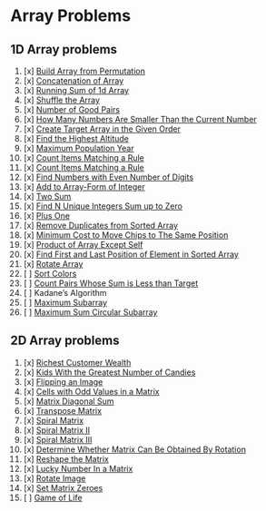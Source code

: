 # Array Problems

## 1D Array problems

01. [x] [Build Array from Permutation](https://leetcode.com/problems/build-array-from-permutation/)
02. [x] [Concatenation of Array](https://leetcode.com/problems/concatenation-of-array/)
03. [x] [Running Sum of 1d Array](https://leetcode.com/problems/running-sum-of-1d-array/)
04. [x] [Shuffle the Array](https://leetcode.com/problems/shuffle-the-array/)
05. [x] [Number of Good Pairs](https://leetcode.com/problems/number-of-good-pairs/)
06. [x] [How Many Numbers Are Smaller Than the Current Number](https://leetcode.com/problems/how-many-numbers-are-smaller-than-the-current-number/)
07. [x] [Create Target Array in the Given Order](https://leetcode.com/problems/create-target-array-in-the-given-order/)
08. [x] [Find the Highest Altitude](https://leetcode.com/problems/find-the-highest-altitude/)
09. [x] [Maximum Population Year](https://leetcode.com/problems/maximum-population-year/)
10. [x] [Count Items Matching a Rule](https://leetcode.com/problems/count-items-matching-a-rule/)
11. [x] [Count Items Matching a Rule](https://leetcode.com/problems/count-items-matching-a-rule/)
12. [x] [Find Numbers with Even Number of Digits](https://leetcode.com/problems/find-numbers-with-even-number-of-digits/)
13. [x] [Add to Array-Form of Integer](https://leetcode.com/problems/add-to-array-form-of-integer/)
14. [x] [Two Sum](https://leetcode.com/problems/two-sum/)
15. [x] [Find N Unique Integers Sum up to Zero](https://leetcode.com/problems/find-n-unique-integers-sum-up-to-zero/)
16. [x] [Plus One](https://leetcode.com/problems/plus-one/)
17. [x] [Remove Duplicates from Sorted Array](https://leetcode.com/problems/remove-duplicates-from-sorted-array/)
18. [x] [Minimum Cost to Move Chips to The Same Position](https://leetcode.com/problems/minimum-cost-to-move-chips-to-the-same-position/)
19. [x] [Product of Array Except Self](https://leetcode.com/problems/product-of-array-except-self/)
20. [x] [Find First and Last Position of Element in Sorted Array](https://leetcode.com/problems/find-first-and-last-position-of-element-in-sorted-array/)
21. [x] [Rotate Array](https://leetcode.com/problems/rotate-array/)
22. [ ] [Sort Colors](https://leetcode.com/problems/sort-colors/)
23. [ ] [Count Pairs Whose Sum is Less than Target](https://leetcode.com/problems/count-pairs-whose-sum-is-less-than-target/description/)
24. [ ] Kadane’s Algorithm
25. [ ] [Maximum Subarray](https://leetcode.com/problems/maximum-subarray/)
26. [ ] [Maximum Sum Circular Subarray](https://leetcode.com/problems/maximum-sum-circular-subarray/)


## 2D Array problems

01. [x] [Richest Customer Wealth](https://leetcode.com/problems/richest-customer-wealth/)
02. [x] [Kids With the Greatest Number of Candies](https://leetcode.com/problems/kids-with-the-greatest-number-of-candies/)
03. [x] [Flipping an Image](https://leetcode.com/problems/flipping-an-image/)
04. [x] [Cells with Odd Values in a Matrix](https://leetcode.com/problems/cells-with-odd-values-in-a-matrix/)
05. [x] [Matrix Diagonal Sum](https://leetcode.com/problems/matrix-diagonal-sum/)
06. [x] [Transpose Matrix](https://leetcode.com/problems/transpose-matrix/)
07. [x] [Spiral Matrix](https://leetcode.com/problems/spiral-matrix/)
08. [x] [Spiral Matrix II](https://leetcode.com/problems/spiral-matrix-ii/)
09. [x] [Spiral Matrix III](https://leetcode.com/problems/spiral-matrix-iii/)
10. [x] [Determine Whether Matrix Can Be Obtained By Rotation](https://leetcode.com/problems/determine-whether-matrix-can-be-obtained-by-rotation/)
11. [x] [Reshape the Matrix](https://leetcode.com/problems/reshape-the-matrix/)
12. [x] [Lucky Number In a Matrix](https://leetcode.com/problems/lucky-numbers-in-a-matrix/)
13. [x] [Rotate Image](https://leetcode.com/problems/rotate-image/)
13. [x] [Set Matrix Zeroes](https://leetcode.com/problems/set-matrix-zeroes/)
13. [ ] [Game of Life](https://leetcode.com/problems/game-of-life/)
